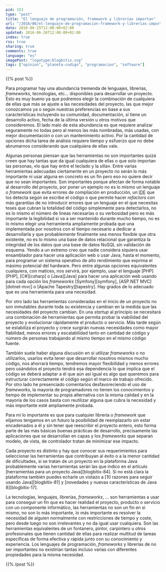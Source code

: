 ```yaml
---
pid: 153
type: "post"
title: "El lenguaje de programación, framework y librerías importan"
url: "/2016/06/el-lenguaje-de-programacion-framework-y-librerias-importan/"
date: 2016-06-25T12:00:00+02:00
updated: 2016-06-26T12:00:00+02:00
index: true
rss: true
sharing: true
comments: true
language: "es"
imagePost: "logotype:blogbitix.svg"
tags: ["opinion", "planeta-codigo", "programacion", "software"]
---
```


{{% post %}}

Para programar hay una abundancia tremenda de lenguajes, librerías, _frameworks_, tecnologías, etc... disponibles para desarrollar un proyecto. Esto es muy bueno ya que podremos elegir la combinación de cualquiera de ellas que más se ajuste a las necesidades del proyecto, las que mejor conozcamos ya o según nuestras preferencias en base a sus características incluyendo su comunidad, documentación, si tiene un desarrollo activo, fecha de la última versión u otros motivos que consideremos. El lado malo de esta abundancia es que requiere analizar seguramente no todas pero al menos las más nombradas, más usadas, con mejor documentación o con un mantenimiento activo. Por la cantidad de opciones dicha tarea de análisis requiere tiempo y esfuerzo que no debe abrumarnos considerando que cualquiera de ellas vale.

Algunas personas piensan que las herramientas no son importantes quizá creen que hay tantas que da igual cualquiera de ellas o que solo importan las personas, «lo que hay entre el teclado y la silla». Entre varias herramientas adecuadas ciertamente en un proyecto no serán lo más importante ni usar alguna en concreto es un fin pero eso no quiere decir que no sean importantes. Son importantes porque afectan de forma notable al desarrollo del proyecto, por poner un ejemplo no es lo mismo un lenguaje o _framework_ que evita errores de compilación en producción, un <abbr title="Integrated Development Environment">IDE</abbr> que los detecta según se escribe el código o que permite hacer _refactors_ con más garantías de no introducir errores que un lenguaje en el que necesitas teses que cubran la totalidad del código simplemente para detectarlos, no es lo mismo el número de lineas necesarias o su verbosidad pero es más importante la legibilidad si va a ser mantenido durante mucho tiempo, no es lo mismo elegir una herramienta ampliamente probada que una implementada por nosotros con el tiempo necesario a dedicar a desarrollarla y que probablemente finalmente sea menos flexible que otra existente, no es lo mismo una base de datos relacional que garantiza la integridad de los datos que una base de datos NoSQL sin validación de esquema. Yendo a un extremo creo que nadie considera siquiera usar ensamblador para hacer una aplicación web o usar Java, hasta el momento, para programar un sistema operativo de alto rendimiento que exprima el máximo potencial del hardware. Pero entre algunas opciones equivalentes cualquiera, con matices, nos servirá, por ejemplo, usar el lenguaje [PHP][PHP], [C#][csharp] o [Java][Java] para hacer una aplicación web usando para cada opción los _frameworks_ [Symfony][symfony], [ASP.NET MVC][dotnet-mvc] o [Apache Tapestry][tapestry]. Hay grados de lo adecuado que es una herramienta para una necesidad.

Por otro lado las herramientas consideradas en el inicio de un proyecto no son inmutables durante toda su existencia y cambian en la medida que las necesidades del proyecto cambian. En una _startup_ al principio se necesitará una combinación de herramientas que permita probar la viabilidad del proyecto y evolucionar rápidamente el producto o servicio. Más tarde según se estabiliza el proyecto y crece surgirán nuevas necesidades como mayor fiabilidad, menos errores y escalabilidad tanto en cantidad de código y número de personas trabajando al mismo tiempo en el mismo código fuente.

También suele haber alguna discusión en si utilizar _frameworks_ o no utilizarlos, usarlos evita tener que desarrollar nosotros mismos mucho código, nos ahorrará tiempo, tendremos mayor flexibilidad y menos errores pero usándolos el proyecto tendrá esa dependencia lo que implica que el código se deberá adaptar a él que aún así igual es algo que queremos para estructurar correctamente el código según el marco de trabajo ofrecido. Por otro lado he presenciado comentarios desfavoreciendo el uso de _frameworks_, la mayoría de programadores no tienen los conocimientos y tiempo de implementar su propia alternativa con la misma calidad y en la mayoría de los casos basta con reutilizar alguna que cubra la necesidad y más importante esté ampliamente probada.

Para mi lo importante es que para cualquier librería o _framework_ que elijamos tengamos en un futuro la posibilidad de reemplazarlo sin estar encadenados a él y sin tener que reescribir el proyecto entero, esto forma parte de las más básicas buenas prácticas de desarrollo, precisamente las aplicaciones que se desarrollan en capas y los _frameworks_ que separan modelo, de vista, de controlador tratan de minimizar ese impacto.

Cada proyecto es distinto y hay que conocer sus requerimientos para seleccionar las herramientas que contribuyan al éxito o a la menor cantidad de dificultades, si se tratan de un proyecto en la plataforma Java probablemente varias herramientas serán las que indico en el artículo [herramientas para un proyecto Java][blogbitix-84]. Si no está clara la plataforma también puedes echarle un vistazo a [10 razones para seguir usando Java][blogbitix-81] y [novedades y nuevas características de Java 8][blogbitix-17].

La tecnologías, lenguajes, librerías, _frameworks_, ... son herramientas a usar para conseguir un fin que es hacer realidad el proyecto, producto o servicio con un componente informático, las herramientas no son un fin en si mismo, no son lo más importante, lo más importante es resolver la necesidad de alguien normalmente con restricciones de tiempo y coste, pero desde luego no son irrelevantes y no da igual usar cualquiera. Son las herramientas equivalentes de un fontanero, pintor, carpintero u otros profesionales que tienen cantidad de ellas para realizar multitud de tareas específicas de forma efectiva y rápida junto con su conocimiento y experiencia. Los lenguajes de programación, _frameworks_ y librerías de no ser importantes no existirían tantas incluso varias con diferentes propiedades para la misma necesidad.

{{% /post %}}
